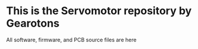 # This is the Servomotor repository by Gearotons
All software, firmware, and PCB source files are here